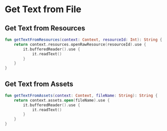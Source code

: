 # Get Text from File

## Get Text from Resources

```kotlin
fun getTextFromResources(context: Context, resourceId: Int): String {
    return context.resources.openRawResource(resourceId).use {
        it.bufferedReader().use {
            it.readText()
        }
    }
}
```

## Get Text from Assets

```kotlin
fun getTextFromAssets(context: Context, fileName: String): String {
    return context.assets.open(fileName).use {
        it.bufferedReader().use {
            it.readText()
        }
    }
}
```
